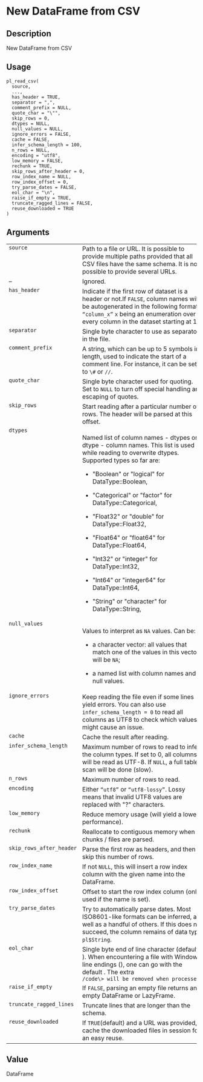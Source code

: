 

# New DataFrame from CSV

## Description

New DataFrame from CSV

## Usage

<pre><code class='language-R'>pl_read_csv(
  source,
  ...,
  has_header = TRUE,
  separator = ",",
  comment_prefix = NULL,
  quote_char = "\"",
  skip_rows = 0,
  dtypes = NULL,
  null_values = NULL,
  ignore_errors = FALSE,
  cache = FALSE,
  infer_schema_length = 100,
  n_rows = NULL,
  encoding = "utf8",
  low_memory = FALSE,
  rechunk = TRUE,
  skip_rows_after_header = 0,
  row_index_name = NULL,
  row_index_offset = 0,
  try_parse_dates = FALSE,
  eol_char = "\n",
  raise_if_empty = TRUE,
  truncate_ragged_lines = FALSE,
  reuse_downloaded = TRUE
)
</code></pre>

## Arguments

<table>
<tr>
<td style="white-space: nowrap; font-family: monospace; vertical-align: top">
<code id="pl_read_csv_:_source">source</code>
</td>
<td>
Path to a file or URL. It is possible to provide multiple paths provided
that all CSV files have the same schema. It is not possible to provide
several URLs.
</td>
</tr>
<tr>
<td style="white-space: nowrap; font-family: monospace; vertical-align: top">
<code id="pl_read_csv_:_...">…</code>
</td>
<td>
Ignored.
</td>
</tr>
<tr>
<td style="white-space: nowrap; font-family: monospace; vertical-align: top">
<code id="pl_read_csv_:_has_header">has_header</code>
</td>
<td>
Indicate if the first row of dataset is a header or not.If
<code>FALSE</code>, column names will be autogenerated in the following
format: <code>“column_x”</code> <code>x</code> being an enumeration over
every column in the dataset starting at 1.
</td>
</tr>
<tr>
<td style="white-space: nowrap; font-family: monospace; vertical-align: top">
<code id="pl_read_csv_:_separator">separator</code>
</td>
<td>
Single byte character to use as separator in the file.
</td>
</tr>
<tr>
<td style="white-space: nowrap; font-family: monospace; vertical-align: top">
<code id="pl_read_csv_:_comment_prefix">comment_prefix</code>
</td>
<td>
A string, which can be up to 5 symbols in length, used to indicate the
start of a comment line. For instance, it can be set to
<code style="white-space: pre;">\#</code> or
<code style="white-space: pre;">//</code>.
</td>
</tr>
<tr>
<td style="white-space: nowrap; font-family: monospace; vertical-align: top">
<code id="pl_read_csv_:_quote_char">quote_char</code>
</td>
<td>
Single byte character used for quoting. Set to <code>NULL</code> to turn
off special handling and escaping of quotes.
</td>
</tr>
<tr>
<td style="white-space: nowrap; font-family: monospace; vertical-align: top">
<code id="pl_read_csv_:_skip_rows">skip_rows</code>
</td>
<td>
Start reading after a particular number of rows. The header will be
parsed at this offset.
</td>
</tr>
<tr>
<td style="white-space: nowrap; font-family: monospace; vertical-align: top">
<code id="pl_read_csv_:_dtypes">dtypes</code>
</td>
<td>

Named list of column names - dtypes or dtype - column names. This list
is used while reading to overwrite dtypes. Supported types so far are:

<ul>
<li>

"Boolean" or "logical" for DataType::Boolean,

</li>
<li>

"Categorical" or "factor" for DataType::Categorical,

</li>
<li>

"Float32" or "double" for DataType::Float32,

</li>
<li>

"Float64" or "float64" for DataType::Float64,

</li>
<li>

"Int32" or "integer" for DataType::Int32,

</li>
<li>

"Int64" or "integer64" for DataType::Int64,

</li>
<li>

"String" or "character" for DataType::String,

</li>
</ul>
</td>
</tr>
<tr>
<td style="white-space: nowrap; font-family: monospace; vertical-align: top">
<code id="pl_read_csv_:_null_values">null_values</code>
</td>
<td>

Values to interpret as <code>NA</code> values. Can be:

<ul>
<li>

a character vector: all values that match one of the values in this
vector will be <code>NA</code>;

</li>
<li>

a named list with column names and null values.

</li>
</ul>
</td>
</tr>
<tr>
<td style="white-space: nowrap; font-family: monospace; vertical-align: top">
<code id="pl_read_csv_:_ignore_errors">ignore_errors</code>
</td>
<td>
Keep reading the file even if some lines yield errors. You can also use
<code>infer_schema_length = 0</code> to read all columns as UTF8 to
check which values might cause an issue.
</td>
</tr>
<tr>
<td style="white-space: nowrap; font-family: monospace; vertical-align: top">
<code id="pl_read_csv_:_cache">cache</code>
</td>
<td>
Cache the result after reading.
</td>
</tr>
<tr>
<td style="white-space: nowrap; font-family: monospace; vertical-align: top">
<code id="pl_read_csv_:_infer_schema_length">infer_schema_length</code>
</td>
<td>
Maximum number of rows to read to infer the column types. If set to 0,
all columns will be read as UTF-8. If <code>NULL</code>, a full table
scan will be done (slow).
</td>
</tr>
<tr>
<td style="white-space: nowrap; font-family: monospace; vertical-align: top">
<code id="pl_read_csv_:_n_rows">n_rows</code>
</td>
<td>
Maximum number of rows to read.
</td>
</tr>
<tr>
<td style="white-space: nowrap; font-family: monospace; vertical-align: top">
<code id="pl_read_csv_:_encoding">encoding</code>
</td>
<td>
Either <code>“utf8”</code> or <code>“utf8-lossy”</code>. Lossy means
that invalid UTF8 values are replaced with "?" characters.
</td>
</tr>
<tr>
<td style="white-space: nowrap; font-family: monospace; vertical-align: top">
<code id="pl_read_csv_:_low_memory">low_memory</code>
</td>
<td>
Reduce memory usage (will yield a lower performance).
</td>
</tr>
<tr>
<td style="white-space: nowrap; font-family: monospace; vertical-align: top">
<code id="pl_read_csv_:_rechunk">rechunk</code>
</td>
<td>
Reallocate to contiguous memory when all chunks / files are parsed.
</td>
</tr>
<tr>
<td style="white-space: nowrap; font-family: monospace; vertical-align: top">
<code id="pl_read_csv_:_skip_rows_after_header">skip_rows_after_header</code>
</td>
<td>
Parse the first row as headers, and then skip this number of rows.
</td>
</tr>
<tr>
<td style="white-space: nowrap; font-family: monospace; vertical-align: top">
<code id="pl_read_csv_:_row_index_name">row_index_name</code>
</td>
<td>
If not <code>NULL</code>, this will insert a row index column with the
given name into the DataFrame.
</td>
</tr>
<tr>
<td style="white-space: nowrap; font-family: monospace; vertical-align: top">
<code id="pl_read_csv_:_row_index_offset">row_index_offset</code>
</td>
<td>
Offset to start the row index column (only used if the name is set).
</td>
</tr>
<tr>
<td style="white-space: nowrap; font-family: monospace; vertical-align: top">
<code id="pl_read_csv_:_try_parse_dates">try_parse_dates</code>
</td>
<td>
Try to automatically parse dates. Most ISO8601-like formats can be
inferred, as well as a handful of others. If this does not succeed, the
column remains of data type <code>pl$String</code>.
</td>
</tr>
<tr>
<td style="white-space: nowrap; font-family: monospace; vertical-align: top">
<code id="pl_read_csv_:_eol_char">eol_char</code>
</td>
<td>
Single byte end of line character (default:
<code style="white-space: pre;"></code>). When encountering a file with
Windows line endings (<code style="white-space: pre;"></code>), one can
go with the default <code style="white-space: pre;"></code>. The extra
<code style="white-space: pre;">/code\> will be removed when processed.
</td>
</tr>
<tr>
<td style="white-space: nowrap; font-family: monospace; vertical-align: top">
<code id="pl_read_csv_:_raise_if_empty">raise_if_empty</code>
</td>
<td>
If <code>FALSE</code>, parsing an empty file returns an empty DataFrame
or LazyFrame.
</td>
</tr>
<tr>
<td style="white-space: nowrap; font-family: monospace; vertical-align: top">
<code id="pl_read_csv_:_truncate_ragged_lines">truncate_ragged_lines</code>
</td>
<td>
Truncate lines that are longer than the schema.
</td>
</tr>
<tr>
<td style="white-space: nowrap; font-family: monospace; vertical-align: top">
<code id="pl_read_csv_:_reuse_downloaded">reuse_downloaded</code>
</td>
<td>
If <code>TRUE</code>(default) and a URL was provided, cache the
downloaded files in session for an easy reuse.
</td>
</tr>
</table>

## Value

DataFrame
